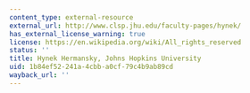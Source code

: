 ```yaml
---
content_type: external-resource
external_url: http://www.clsp.jhu.edu/faculty-pages/hynek/
has_external_license_warning: true
license: https://en.wikipedia.org/wiki/All_rights_reserved
status: ''
title: Hynek Hermansky, Johns Hopkins University
uid: 1b84ef52-241a-4cbb-a0cf-79c4b9ab89cd
wayback_url: ''
---
```

